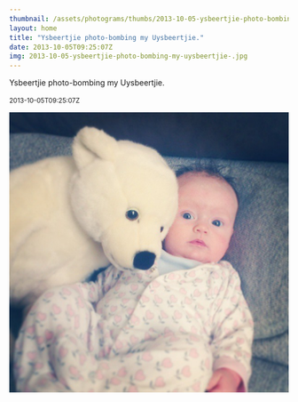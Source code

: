 ```yaml
---
thumbnail: /assets/photograms/thumbs/2013-10-05-ysbeertjie-photo-bombing-my-uysbeertjie-.jpg
layout: home
title: "Ysbeertjie photo-bombing my Uysbeertjie."
date: 2013-10-05T09:25:07Z
img: 2013-10-05-ysbeertjie-photo-bombing-my-uysbeertjie-.jpg
---
```


Ysbeertjie photo-bombing my Uysbeertjie.

<small>2013-10-05T09:25:07Z</small>

![Ysbeertjie photo-bombing my Uysbeertjie.](2013-10-05-ysbeertjie-photo-bombing-my-uysbeertjie-.jpg)
